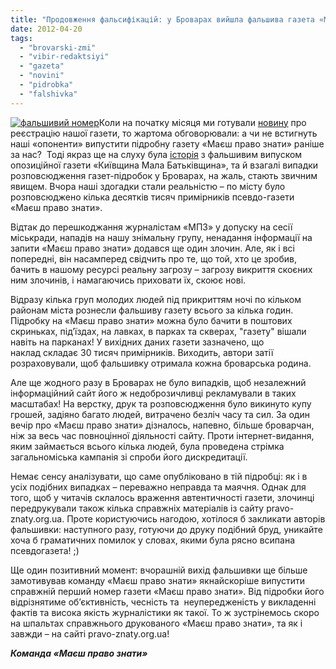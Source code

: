 ```yaml
---
title: "Продовження фальсифікацій: у Броварах вийшла фальшива газета «Маєш право знати»"
date: 2012-04-20
tags: 
  - "brovarski-zmi"
  - "vibir-redaktsiyi"
  - "gazeta"
  - "novini"
  - "pidrobka"
  - "falshivka"
---
```


[![](https://mpz.brovary.org/wp-content/uploads/2012/04/falsifik.jpg "фальшивий номер")](https://mpz.brovary.org/wp-content/uploads/2012/04/falsifik.jpg)Коли на початку місяця ми готували [новину](https://mpz.brovary.org/zareyestrovano-gazetu-mayesh-pravo-znati-gotuyetsya-pershiy-nomer-2/ "Зареєстровано газету «Маєш право знати». Готується перший номер") про реєстрацію нашої газети, то жартома обговорювали: а чи не встигнуть наші «опоненти» випустити підробну газету «Маєш право знати» раніше за нас?  Тоді якраз ще на слуху була [історія](https://mpz.brovary.org/razom-z-vesnoyu-v-brovari-priyshla-chornuha/ "Навіщо міська влада паплюжить Блаженнішого Любомира Гузара?") з фальшивим випуском опозиційної газети «Київщина Мала Батьківщина», та й взагалі випадки розповсюдження газет-підробок у Броварах, на жаль, стають звичним явищем. Вчора наші здогадки стали реальністю – по місту було розповсюджено кілька десятків тисяч примірників псевдо-газети «Маєш право знати».

Відтак до перешкоджання журналістам «МПЗ» у допуску на сесії міськради, нападів на нашу знімальну групу, ненадання інформації на запити «Маєш право знати» додався ще один злочин. Але, як і всі попередні, він насамперед свідчить про те, що той, хто це зробив, бачить в нашому ресурсі реальну загрозу – загрозу викриття скоєних ним злочинів, і намагаючись приховати їх, скоює нові.

Відразу кілька груп молодих людей під прикриттям ночі по кільком районам міста рознесли фальшиву газету всього за кілька годин. Підробку на «Маєш право знати» можна було бачити в поштових скриньках, під’їздах, на лавках, в парках та скверах, "газету" вішали навіть на парканах! У вихідних даних газети зазначено, що наклад складає 30 тисяч примірників. Виходить, автори затії розраховували, щоб фальшивку отримала кожна броварська родина.

Але ще жодного разу в Броварах не було випадків, щоб незалежний інформаційний сайт його ж недоброзичливці рекламували в таких масштабах! На верстку, друк та розповсюдження було викинуто купу грошей, задіяно багато людей, витрачено безліч часу та сил. За один вечір про «Маєш право знати» дізналось, напевно, більше броварчан, ніж за весь час повноцінної діяльності сайту. Проти інтернет-видання, яким займається всього кілька людей, була проведена стрімка загальноміська кампанія зі спроби його дискредитації.

Немає сенсу аналізувати, що саме опубліковано в тій підробці: як і в усіх подібних випадках – переважно неправда та маячня. Однак для того, щоб у читачів склалось враження автентичності газети, злочинці передрукували також кілька справжніх матеріалів із сайту pravo-znaty.org.ua. Проте користуючись нагодою, хотілося б закликати авторів фальшивки: наступного разу, готуючи до друку подібний бруд, уникайте хоча б граматичних помилок у словах, якими була рясно всипана псевдогазета! ;)

Ще один позитивний момент: вчорашній вихід фальшивки ще більше замотивував команду «Маєш право знати» якнайскоріше випустити справжній перший номер газети «Маєш право знати». Від підробки його відрізнятиме об’єктивність, чесність та  неупередженість у викладенні фактів та висока якість журналістики як такої. То ж зустрінемось скоро на шпальтах справжнього друкованого «Маєш право знати», та як і завжди – на сайті pravo-znaty.org.ua!

_**Команда «Маєш право знати»**_
